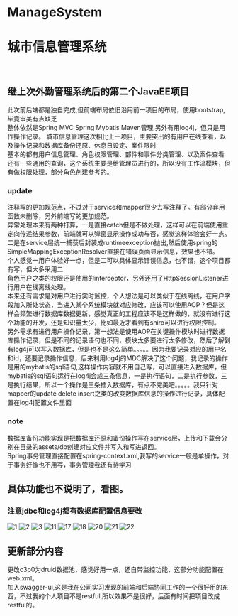 # ManageSystem
<h1>城市信息管理系统</h1><br>


## 继上次外勤管理系统后的第二个JavaEE项目
此次前后端都是独自完成,但前端布局依旧沿用前一项目的布局，使用bootstrap,毕竟审美有点缺乏<br>
整体依然是Spring MVC Spring  Mybatis Maven管理,另外有用log4j，但只是用作操作记录。
城市信息管理这次相比上一项目，主要突出的有用户在线查看，以及操作记录和数据库备份还原、休息日设定、案件限时<br>
基本的都有用户信息管理、角色权限管理、部件和事件分类管理、以及案件查看
还有一些通用的查询，这个系统主要是给管理员进行的，所以没有工作流模块，但有做权限处理，部分角色创建参考的。<br>

### update
注释写的更加规范点，不过对于service和mapper很少去写注释了。有部分弃用函数未删除，另外前端写的更加规范。<br>
异常处理本来有两种打算，一是直接catch但是不做处理，这样可以在前端使用重定向传递结果参数，前端就可以弹窗显示操作成功与否，感觉这样体验会好一点。<br>
二是在service层统一捕获后封装成runtimeexception抛出,然后使用spring的SimpleMappingExceptionResolver直接在错误页面显示信息，效果也不错。<br>
个人感觉一用户体验好一点，但是二可以具体显示错误信息，也不错，这个项目都有写，但大多采用二<br>
角色用户之类的权限还是使用的interceptor，另外还用了HttpSessionListener进行用户在线离线处理。<br>
本来还有需求是对用户进行实时监控，个人想法是可以类似于在线离线，在用户字段加入所处状态，当进入某个系统模块就对应修改，应该可以使用AOP？但是这样会频繁进行数据库数据更新，感觉真正的工程应该不是这样做的，就没有进行这个功能的开发，还是知识量太少，比如最近才看到有shiro可以进行权限控制。<br>
另外需求有进行用户操作记录，第一想法是使用AOP在关键操作模块时进行数据库操作记录，但是不同的记录语句也不同，模块太多要进行太多修改，然后了解到有log4j可以写入数据库，但是也不是这么简单。。。。。因为我要记录对应的用户名和id，还要记录操作信息，后来利用log4j的MDC解决了这个问题，我记录的操作是用的mybatis的sql语句,这样操作内容就不用自己写，可以直接进入数据库，但mybatis的sql语句运行在log4j会成三条信息，一是执行语句，二是执行参数，三是执行结果，所以一个操作是三条插入数据库，有点不完美吧。。。。。我只针对mapper的update delete insert之类的改变数据库信息的操作进行记录，具体配置在log4j配置文件里面<br>

### note
数据库备份功能实现是把数据库还原和备份操作写在service层，上传和下载会分别在目录的assets/db创建对应文件并写入和写进返回。<br>
Spring事务管理直接配置在spring-context.xml,我写的service一般是单操作，对于事务好像也不用写，事务管理我还有待学习<br>


## 具体功能也不说明了，看图。

### 注意jdbc和log4j都有数据库配置信息要改

![1](https://raw.githubusercontent.com/Neocou/ManageSystem/master/pic/1.PNG)
![2](https://raw.githubusercontent.com/Neocou/ManageSystem/master/pic/2.PNG)
![3](https://raw.githubusercontent.com/Neocou/ManageSystem/master/pic/3.PNG)
![11](https://raw.githubusercontent.com/Neocou/ManageSystem/master/pic/11.PNG)
![17](https://raw.githubusercontent.com/Neocou/ManageSystem/master/pic/17.PNG)
![18](https://raw.githubusercontent.com/Neocou/ManageSystem/master/pic/18.PNG)
![20](https://raw.githubusercontent.com/Neocou/ManageSystem/master/pic/20.png)
![21](https://raw.githubusercontent.com/Neocou/ManageSystem/master/pic/21.png)
![22](https://raw.githubusercontent.com/Neocou/ManageSystem/master/pic/22.png)


## 更新部分内容
更改c3p0为druid数据池，感觉好用一点，还自带监控功能，这部分功能配置在web.xml。<br>
加入swagger-ui,这是我在公司实习发现的前端和后端协同工作的一个很好用的东西，不过我的个人项目不是restful,所以效果不是很好，后面有时间把项目改成restful的。
